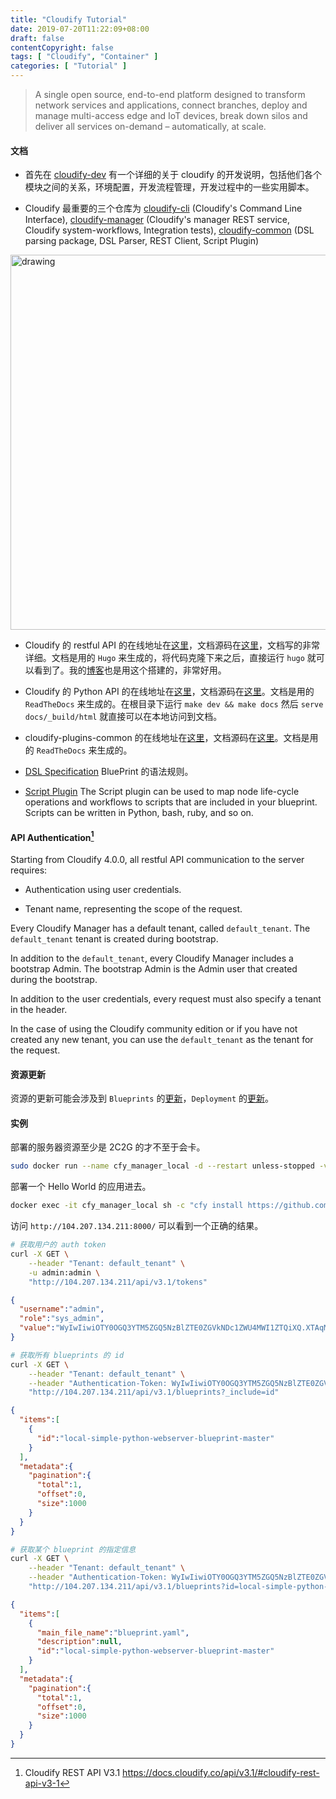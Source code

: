 ```yaml
---
title: "Cloudify Tutorial"
date: 2019-07-20T11:22:09+08:00
draft: false
contentCopyright: false
tags: [ "Cloudify", "Container" ]
categories: [ "Tutorial" ]
---
```


> A single open source, end-to-end platform designed to transform network services and applications, connect branches, deploy and manage multi-access edge and IoT devices, break down silos and deliver all services on-demand – automatically, at scale.

<!--more-->

#### 文档

- 首先在 [cloudify-dev](https://github.com/cloudify-cosmo/cloudify-dev) 有一个详细的关于 cloudify 的开发说明，包括他们各个模块之间的关系，环境配置，开发流程管理，开发过程中的一些实用脚本。

- Cloudify 最重要的三个仓库为 [cloudify-cli](https://github.com/cloudify-cosmo/cloudify-cli) (Cloudify's Command Line Interface), [cloudify-manager](https://github.com/cloudify-cosmo/cloudify-manager) (Cloudify's manager REST service, Cloudify system-workflows, Integration tests), [cloudify-common](https://github.com/cloudify-cosmo/cloudify-common) (DSL parsing package, DSL Parser, REST Client, Script Plugin)

<img src="https://tc.tosone.cn/20190718110415.png" alt="drawing" width="600"/>

- Cloudify 的 restful API 的在线地址在[这里](https://docs.cloudify.co/api/v3.1/)，文档源码在[这里](https://github.com/cloudify-cosmo/cloudify-rest-docs)，文档写的非常详细。文档是用的 `Hugo` 来生成的，将代码克隆下来之后，直接运行 `hugo` 就可以看到了。我的[博客](https://tosone.cn)也是用这个搭建的，非常好用。

- Cloudify 的 Python API 的在线地址在[这里](https://docs.cloudify.co/cloudify-rest-client/)，文档源码在[这里](https://github.com/cloudify-cosmo/cloudify-rest-client)。文档是用的 `ReadTheDocs` 来生成的。在根目录下运行 `make dev && make docs` 然后 `serve docs/_build/html` 就直接可以在本地访问到文档。

- cloudify-plugins-common 的在线地址在[这里](http://cloudify-plugins-common.readthedocs.org/en/latest/)，文档源码在[这里](https://github.com/cloudify-cosmo/cloudify-plugins-common/tree/master/docs)。文档是用的 `ReadTheDocs` 来生成的。

- [DSL Specification](http://docs.getcloudify.org/latest/blueprints/overview/) BluePrint 的语法规则。

- [Script Plugin](http://docs.getcloudify.org/latest/plugins/script/) The Script plugin can be used to map node life-cycle operations and workflows to scripts that are included in your blueprint. Scripts can be written in Python, bash, ruby, and so on.

#### API Authentication[^1]

Starting from Cloudify 4.0.0, all restful API communication to the server requires:

- Authentication using user credentials.

- Tenant name, representing the scope of the request.

Every Cloudify Manager has a default tenant, called `default_tenant`. The `default_tenant` tenant is created during bootstrap.

In addition to the `default_tenant`, every Cloudify Manager includes a bootstrap Admin. The bootstrap Admin is the Admin user that created during the bootstrap.

In addition to the user credentials, every request must also specify a tenant in the header.

In the case of using the Cloudify community edition or if you have not created any new tenant, you can use the `default_tenant` as the tenant for the request.

#### 资源更新

资源的更新可能会涉及到 `Blueprints` 的[更新](https://docs.cloudify.co/api/v3.1/#upload-blueprint)，`Deployment` 的[更新](https://docs.cloudify.co/api/v3.1/#update-deployment)。

#### 实例

部署的服务器资源至少是 2C2G 的才不至于会卡。

```bash
sudo docker run --name cfy_manager_local -d --restart unless-stopped -v /sys/fs/cgroup:/sys/fs/cgroup:ro --tmpfs /run --tmpfs /run/lock --security-opt seccomp:unconfined --cap-add SYS_ADMIN -p 80:80 -p 8000:8000 cloudifyplatform/community:19.01.24
```

部署一个 Hello World 的应用进去。

```bash
docker exec -it cfy_manager_local sh -c "cfy install https://github.com/cloudify-examples/local-simple-python-webserver-blueprint/archive/master.zip"
```

访问 `http://104.207.134.211:8000/` 可以看到一个正确的结果。

```bash
# 获取用户的 auth token
curl -X GET \
    --header "Tenant: default_tenant" \
    -u admin:admin \
    "http://104.207.134.211/api/v3.1/tokens"
```

```json
{
  "username":"admin",
  "role":"sys_admin",
  "value":"WyIwIiwiOTY0OGQ3YTM5ZGQ5NzBlZTE0ZGVkNDc1ZWU4MWI1ZTQiXQ.XTAqMA.km04sF50HUfMwID3EWysJNnAlQg"
}
```

```bash
# 获取所有 blueprints 的 id
curl -X GET \
    --header "Tenant: default_tenant" \
    --header "Authentication-Token: WyIwIiwiOTY0OGQ3YTM5ZGQ5NzBlZTE0ZGVkNDc1ZWU4MWI1ZTQiXQ.XTAqMA.km04sF50HUfMwID3EWysJNnAlQg" \
    "http://104.207.134.211/api/v3.1/blueprints?_include=id"
```

```json
{
  "items":[
    {
      "id":"local-simple-python-webserver-blueprint-master"
    }
  ],
  "metadata":{
    "pagination":{
      "total":1,
      "offset":0,
      "size":1000
    }
  }
}
```

```bash
# 获取某个 blueprint 的指定信息
curl -X GET \
    --header "Tenant: default_tenant" \
    --header "Authentication-Token: WyIwIiwiOTY0OGQ3YTM5ZGQ5NzBlZTE0ZGVkNDc1ZWU4MWI1ZTQiXQ.XTAqMA.km04sF50HUfMwID3EWysJNnAlQg" \
    "http://104.207.134.211/api/v3.1/blueprints?id=local-simple-python-webserver-blueprint-master&_include=id,description,main_file_name"
```

```json
{
  "items":[
    {
      "main_file_name":"blueprint.yaml",
      "description":null,
      "id":"local-simple-python-webserver-blueprint-master"
    }
  ],
  "metadata":{
    "pagination":{
      "total":1,
      "offset":0,
      "size":1000
    }
  }
}
```

[^1]: Cloudify REST API V3.1 <https://docs.cloudify.co/api/v3.1/#cloudify-rest-api-v3-1>
